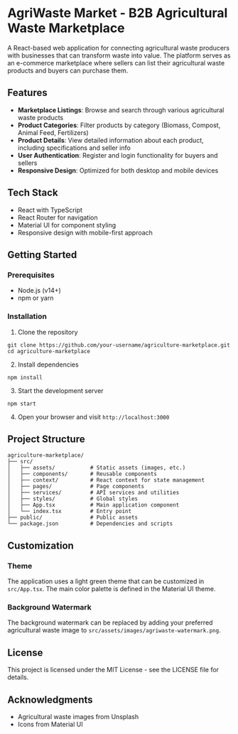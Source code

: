# AgriWaste Market - B2B Agricultural Waste Marketplace

A React-based web application for connecting agricultural waste producers with businesses that can transform waste into value. The platform serves as an e-commerce marketplace where sellers can list their agricultural waste products and buyers can purchase them.

## Features

- **Marketplace Listings**: Browse and search through various agricultural waste products
- **Product Categories**: Filter products by category (Biomass, Compost, Animal Feed, Fertilizers)
- **Product Details**: View detailed information about each product, including specifications and seller info
- **User Authentication**: Register and login functionality for buyers and sellers
- **Responsive Design**: Optimized for both desktop and mobile devices

## Tech Stack

- React with TypeScript
- React Router for navigation
- Material UI for component styling
- Responsive design with mobile-first approach

## Getting Started

### Prerequisites

- Node.js (v14+)
- npm or yarn

### Installation

1. Clone the repository
```
git clone https://github.com/your-username/agriculture-marketplace.git
cd agriculture-marketplace
```

2. Install dependencies
```
npm install
```

3. Start the development server
```
npm start
```

4. Open your browser and visit `http://localhost:3000`

## Project Structure

```
agriculture-marketplace/
├── src/
│   ├── assets/           # Static assets (images, etc.)
│   ├── components/       # Reusable components
│   ├── context/          # React context for state management
│   ├── pages/            # Page components
│   ├── services/         # API services and utilities
│   ├── styles/           # Global styles
│   ├── App.tsx           # Main application component
│   └── index.tsx         # Entry point
├── public/               # Public assets
└── package.json          # Dependencies and scripts
```

## Customization

### Theme

The application uses a light green theme that can be customized in `src/App.tsx`. The main color palette is defined in the Material UI theme.

### Background Watermark

The background watermark can be replaced by adding your preferred agricultural waste image to `src/assets/images/agriwaste-watermark.png`.

## License

This project is licensed under the MIT License - see the LICENSE file for details.

## Acknowledgments

- Agricultural waste images from Unsplash
- Icons from Material UI 
